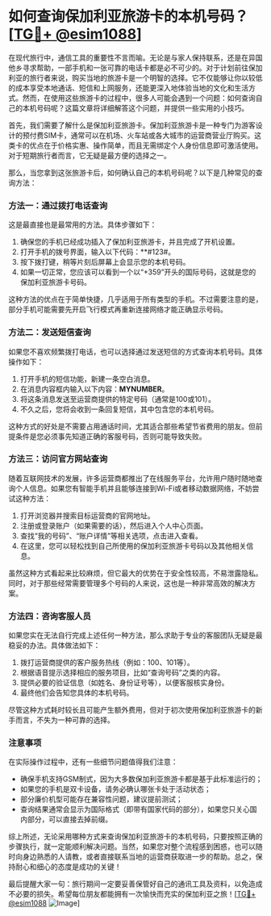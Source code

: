 # 如何查询保加利亚旅游卡的本机号码？[[TG💪+ @esim1088](https://t.me/s/esim1088)]

在现代旅行中，通信工具的重要性不言而喻。无论是与家人保持联系，还是在异国他乡寻求帮助，一部手机和一张可靠的电话卡都是必不可少的。对于计划前往保加利亚的旅行者来说，购买当地的旅游卡是一个明智的选择。它不仅能够让你以较低的成本享受本地通话、短信和上网服务，还能更深入地体验当地的文化和生活方式。然而，在使用这些旅游卡的过程中，很多人可能会遇到一个问题：如何查询自己的本机号码呢？这篇文章将详细解答这个问题，并提供一些实用的小技巧。

首先，我们需要了解什么是保加利亚旅游卡。保加利亚旅游卡是一种专门为游客设计的预付费SIM卡，通常可以在机场、火车站或各大城市的运营商营业厅购买。这类卡的优点在于价格实惠、操作简单，而且无需绑定个人身份信息即可激活使用。对于短期旅行者而言，它无疑是最方便的选择之一。

那么，当您拿到这张旅游卡后，如何确认自己的本机号码呢？以下是几种常见的查询方法：

### 方法一：通过拨打电话查询

这是最直接也是最常用的方法。具体步骤如下：
1. 确保您的手机已经成功插入了保加利亚旅游卡，并且完成了开机设置。
2. 打开手机的拨号界面，输入以下代码：**#123#。
3. 按下拨打键，稍等片刻后屏幕上会显示您的本机号码。
4. 如果一切正常，您应该可以看到一个以“+359”开头的国际号码，这就是您的保加利亚旅游卡号码。

这种方法的优点在于简单快捷，几乎适用于所有类型的手机。不过需要注意的是，部分手机可能需要先开启飞行模式再重新连接网络才能正确显示号码。

### 方法二：发送短信查询

如果您不喜欢频繁拨打电话，也可以选择通过发送短信的方式查询本机号码。具体操作如下：
1. 打开手机的短信功能，新建一条空白消息。
2. 在消息内容框内输入以下内容：**MYNUMBER**。
3. 将这条消息发送至运营商提供的特定号码（通常是100或101）。
4. 不久之后，您将会收到一条回复短信，其中包含您的本机号码。

这种方式的好处是不需要占用通话时间，尤其适合那些希望节省费用的朋友。但前提条件是您必须事先知道正确的客服号码，否则可能导致失败。

### 方法三：访问官方网站查询

随着互联网技术的发展，许多运营商都推出了在线服务平台，允许用户随时随地查询个人信息。如果您有智能手机并且能够连接到Wi-Fi或者移动数据网络，不妨尝试这种方法：
1. 打开浏览器并搜索目标运营商的官网地址。
2. 注册或登录账户（如果需要的话），然后进入个人中心页面。
3. 查找“我的号码”、“账户详情”等相关选项，点击进入查看。
4. 在这里，您可以轻松找到自己所使用的保加利亚旅游卡号码以及其他相关信息。

虽然这种方式看起来比较麻烦，但它最大的优势在于安全性较高，不易泄露隐私。同时，对于那些经常需要管理多个号码的人来说，这也是一种非常高效的解决方案。

### 方法四：咨询客服人员

如果您实在无法自行完成上述任何一种方法，那么求助于专业的客服团队无疑是最稳妥的办法。具体做法如下：
1. 拨打运营商提供的客户服务热线（例如：100、101等）。
2. 根据语音提示选择相应的服务项目，比如“查询号码”之类的内容。
3. 提供必要的验证信息（如姓名、身份证号等），以便客服核实身份。
4. 最终他们会告知您具体的本机号码。

尽管这种方式耗时较长且可能产生额外费用，但对于初次使用保加利亚旅游卡的新手而言，不失为一种可靠的选择。

### 注意事项

在实际操作过程中，还有一些细节问题值得我们注意：
- 确保手机支持GSM制式，因为大多数保加利亚旅游卡都是基于此标准运行的；
- 如果您的手机是双卡设备，请务必确认哪张卡处于活动状态；
- 部分廉价机型可能存在兼容性问题，建议提前测试；
- 查询结果通常会显示为国际格式（即带有国家代码的部分），如果您只关心国内部分，可以直接去掉前缀。

综上所述，无论采用哪种方式来查询保加利亚旅游卡的本机号码，只要按照正确的步骤执行，就一定能顺利解决问题。当然，如果您对整个流程感到困惑，也可以随时向身边熟悉的人请教，或者直接联系当地的运营商获取进一步的帮助。总之，保持耐心和细心的态度是成功的关键！

最后提醒大家一句：旅行期间一定要妥善保管好自己的通讯工具及资料，以免造成不必要的损失。希望每位朋友都能拥有一次愉快而充实的保加利亚之旅！[[TG💪+ @esim1088](https://t.me/s/esim1088) ![Image](https://i.postimg.cc/4NQfJmqS/Snipaste-2025-05-13-00-14-12.png)]